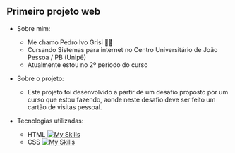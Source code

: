 

## Primeiro projeto web

- Sobre mim:
  - Me chamo Pedro Ivo Grisi :man_technologist:
  - Cursando Sistemas para internet no Centro Universitário de João Pessoa / PB (Unipê)
  - Atualmente estou no 2º período do curso

- Sobre o projeto:
  - Este projeto foi desenvolvido a partir de um desafio proposto por um curso que estou fazendo, aonde neste desafio deve ser feito um cartão de visitas pessoal.

- Tecnologias utilizadas:
  - HTML [![My Skills](https://skills.thijs.gg/icons?i=html)](https://skills.thijs.gg)
  - CSS [![My Skills](https://skills.thijs.gg/icons?i=css)](https://skills.thijs.gg)
  



